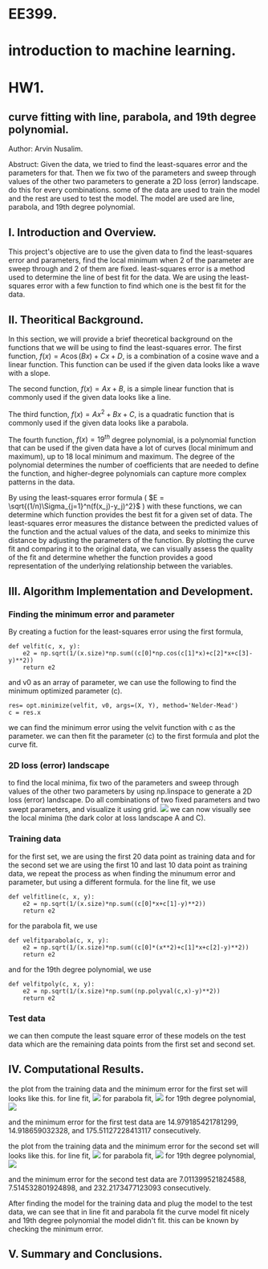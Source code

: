 # EE399. 
# introduction to machine learning. 
# HW1. 

## curve fitting with line, parabola, and 19th degree polynomial. 
Author: Arvin Nusalim. 

Abstruct: Given the data, we tried to find the least-squares error and the parameters for that. Then we fix two of the parameters and sweep through values of the other two parameters to generate a 2D loss (error) landscape. do this for every combinations. some of the data are used to train the model and the rest are used to test the model. The model are used are line, parabola, and 19th degree polynomial.  

## I. Introduction and Overview.   
This project's objective are to use the given data to find the least-squares error and parameters, find the local minimum when 2 of the parameter are sweep through and 2 of them are fixed. least-squares error is a method used to determine the line of best fit for the data. We are using the least-squares error with a few function to find which one is the best fit for the data. 
   
## II. Theoritical Background. 
In this section, we will provide a brief theoretical background on the functions that we will be using to find the least-squares error. The first function, $f(x) = A\cos(Bx) + Cx + D$, is a combination of a cosine wave and a linear function. This function can be used if the given data looks like a wave with a slope.

The second function, $f(x) = Ax + B$, is a simple linear function that is commonly used if the given data looks like a line.

The third function, $f(x) = Ax^2 + Bx + C$, is a quadratic function that is commonly used if the given data looks like a parabola.

The fourth function, $f(x) = 19^{th}$ degree polynomial, is a polynomial function that can be used if the given data have a lot of curves (local minimum and maximum), up to 18 local minimum and maximum. The degree of the polynomial determines the number of coefficients that are needed to define the function, and higher-degree polynomials can capture more complex patterns in the data.

By using the least-squares error formula ( $E = \sqrt{(1/n)\Sigma_{j=1}^n(f(x_j)-y_j)^2}$  ) with these functions, we can determine which function provides the best fit for a given set of data. The least-squares error measures the distance between the predicted values of the function and the actual values of the data, and seeks to minimize this distance by adjusting the parameters of the function. By plotting the curve fit and comparing it to the original data, we can visually assess the quality of the fit and determine whether the function provides a good representation of the underlying relationship between the variables.

## III. Algorithm Implementation and Development. 
### Finding the minimum error and parameter
By creating a fuction for the least-squares error using the first formula,
```
def velfit(c, x, y):
    e2 = np.sqrt(1/(x.size)*np.sum((c[0]*np.cos(c[1]*x)+c[2]*x+c[3]-y)**2))
    return e2
```
and v0 as an array of parameter, we can use the following to find the minimum optimized parameter (c).
```
res= opt.minimize(velfit, v0, args=(X, Y), method='Nelder-Mead')
c = res.x
```
we can find the minimum error using the velvit function with c as the parameter. we can then fit the parameter (c) to the first formula and plot the curve fit.

### 2D loss (error) landscape
to find the local minima, fix two of the parameters and sweep through values of the other two parameters by using np.linspace to generate a 2D loss (error) landscape. Do all combinations of two fixed parameters and two swept parameters, and visualize it using grid. 
![](grid.png)
we can now visually see the local minima (the dark color at loss landscape A and C).

### Training data
for the first set, we are using the first 20 data point as training data and for the second set we are using the first 10 and last 10 data point as training data, we repeat the process as when finding the minumum error and parameter, but using a different formula. 
for the line fit, we use
``` 
def velfitline(c, x, y):
    e2 = np.sqrt(1/(x.size)*np.sum((c[0]*x+c[1]-y)**2))
    return e2
```
for the parabola fit, we use
```
def velfitparabola(c, x, y):
    e2 = np.sqrt(1/(x.size)*np.sum((c[0]*(x**2)+c[1]*x+c[2]-y)**2))
    return e2
```
and for the 19th degree polynomial, we use
```
def velfitpoly(c, x, y):
    e2 = np.sqrt(1/(x.size)*np.sum((np.polyval(c,x)-y)**2))
    return e2
```
### Test data
we can then compute the least square error of these models on the test data which are
the remaining data points from the first set and second set.


## IV. Computational Results. 
the plot from the training data and the minimum error for the first set will looks like this.
for line fit,
![](line20datatrain.png)
for parabola fit, 
![](para20datatrain.png)
for 19th degree polynomial,
![](poly20datatrain.png)

and the minimum error for the first test data are 14.979185421781299, 14.918659032328, and 175.51127228413117 consecutively.

the plot from the training data and the minimum error for the second set will looks like this.
for line fit,
![](line20datatrain2.png)
for parabola fit, 
![](para20datatrain2.png)
for 19th degree polynomial,
![](poly20datatrain2.png)

and the minimum error for the second test data are 7.011399521824588, 7.514532801924898, and 232.2173477123093 consecutively.

After finding the model for the training data and plug the model to the test data, we can see that in line fit and parabola fit the curve model fit nicely and 19th degree polynomial the model didn't fit. this can be known by checking the minimum error. 
## V. Summary and Conclusions. 
